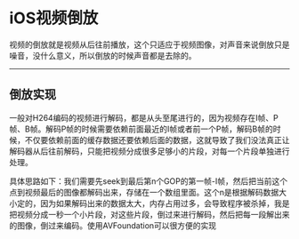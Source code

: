 # iOS视频倒放

视频的倒放就是视频从后往前播放，这个只适应于视频图像，对声音来说倒放只是噪音，没什么意义，所以倒放的时候声音都是去除的。

------

## 倒放实现

一般对H264编码的视频进行解码，都是从头至尾进行的，因为视频存在I帧、P帧、B帧。解码P帧的时候需要依赖前面最近的I帧或者前一个P帧，解码B帧的时候，不仅要依赖前面的缓存数据还要依赖后面的数据，这就导致了我们没法真正让解码器从后往前解码，只能把视频分成很多足够小的片段，对每一个片段单独进行处理。

具体思路如下：我们需要先seek到最后第n个GOP的第一帧-I帧，然后把当前这个点到视频最后的图像都解码出来，存储在一个数组里面。这个n是根据解码数据大小定的，因为如果解码出来的数据太大，内存占用过多，会导致程序被杀掉，我是把视频分成一秒一个小片段，对这些片段，倒过来进行解码，然后把每一段解出来的图像，倒过来编码。使用AVFoundation可以很方便的实现